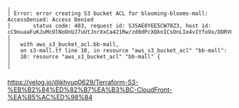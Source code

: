 ```shell
╷
│ Error: error creating S3 bucket ACL for blooming-blooms-mall: AccessDenied: Access Denied
│       status code: 403, request id: S35AE8YEE5CW78Z3, host id: cC9ouaaFuKJuMcOlNoOnUJ7uUtJnrXxCa421Rw/zd0dPcXQknICsOnLIe4vIYfoUx/DDRVGJ8qo=
│ 
│   with aws_s3_bucket_acl.bb-mall,
│   on s3-mall.tf line 10, in resource "aws_s3_bucket_acl" "bb-mall":
│   10: resource "aws_s3_bucket_acl" "bb-mall" {
│ 
╵

```
https://velog.io/@khyup0629/Terraform-S3-%EB%B2%84%ED%82%B7%EA%B3%BC-CloudFront-%EA%B5%AC%ED%98%84
